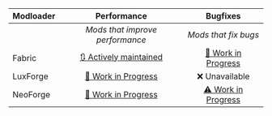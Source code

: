 | Modloader | Performance | Bugfixes |
| --- | :---: | :---: | 
| | *Mods that improve performance* | *Mods that fix bugs* | 
| Fabric | [🔃 Actively maintained](fabric/optimizations.md) | [🚧 Work in Progress](fabric/fixes.md) |
| LuxForge | [🚧 Work in Progress](forge/optimizations.md) | ❌ Unavailable |
| NeoForge | [🚧 Work in Progress](neo/optimizations.md) | [⚠ Work in Progress](neo/fixes.md) |